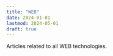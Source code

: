 ```yaml
---
title: "WEB"
date: 2024-01-01
lastmod: 2024-05-01
draft: true
---
```


Articles related to all WEB technologies. 